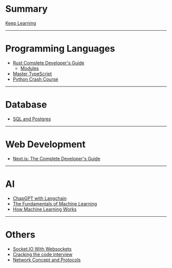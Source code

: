 # Summary

[Keep Learning](./index.md)

---

# Programming Languages

- [Rust Complete Developer's Guide](./rust-complete-developers-guide/index.md)
    - [Modules](./rust-complete-developers-guide/modules.md)
- [Master TypeScript](./master-typescript.md)
- [Python Crash Course](./python-fundamentals/index.md)

---

# Database

- [SQL and Postgres](./sql-and-postgres/index.md)

---

# Web Development

- [Next.js: The Complete Developer's Guide](./next-js-the-complete-developer-guide.md)

---

# AI

- [ChapGPT with Langchain](./chatgpt-with-langchain/index.md)
- [The Fundamentals of Machine Learning]()
- [How Machine Learning Works]()

---

# Others

- [Socket.IO With Websockets](./socket-io-with-websockets/index.md)
- [Cracking the code interview](./cracking-the-coding-interview/index.md)
- [Network Concept and Protocols]()
